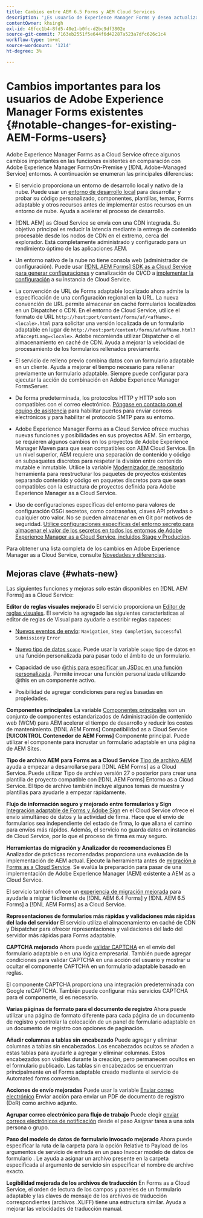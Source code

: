 ```yaml
---
title: Cambios entre AEM 6.5 Forms y AEM Cloud Services
description: '¿Es usuario de Experience Manager Forms y desea actualizar a Adobe Experience Manager Forms as a Cloud Service? Conozca los cambios más importantes antes de actualizar o migrar a Cloud Service.  '
contentOwner: khsingh
exl-id: 46fcc1b4-8fd5-40e1-b0fc-d2bc9df3802e
source-git-commit: 7163eb2551f5e644f6d42287a523a7dfc626c1c4
workflow-type: tm+mt
source-wordcount: '1214'
ht-degree: 3%

---
```


# Cambios importantes para los usuarios de Adobe Experience Manager Forms existentes  {#notable-changes-for-existing-AEM-Forms-users}

Adobe Experience Manager Forms as a Cloud Service ofrece algunos cambios importantes en las funciones existentes en comparación con Adobe Experience Manager FormsOn-Premise y [!DNL Adobe-Managed Service] entornos. A continuación se enumeran las principales diferencias:

* El servicio proporciona un entorno de desarrollo local y nativo de la nube. Puede usar un [entorno de desarrollo local](setup-local-development-environment.md) para desarrollar y probar su código personalizado, componentes, plantillas, temas, Forms adaptable y otros recursos antes de implementar estos recursos en un entorno de nube. Ayuda a acelerar el proceso de desarrollo.
* [!DNL AEM] as Cloud Service se envía con una CDN integrada. Su objetivo principal es reducir la latencia mediante la entrega de contenido procesable desde los nodos de CDN en el extremo, cerca del explorador. Está completamente administrado y configurado para un rendimiento óptimo de las aplicaciones AEM.
* Un entorno nativo de la nube no tiene consola web (administrador de configuración). Puede usar [[!DNL AEM Forms] SDK as a Cloud Service para generar configuraciones](https://experienceleague.adobe.com/docs/experience-manager-cloud-service/implementing/deploying/configuring-osgi.html?lang=en#generating-osgi-configurations-using-the-aem-sdk-quickstart) y canalización de CI/CD a [implementar la configuración](https://experienceleague.adobe.com/docs/experience-manager-cloud-service/implementing/using-cloud-manager/deploy-code.html?lang=en#deployment-process) a su instancia de Cloud Service.

* La convención de URL de Forms adaptable localizado ahora admite la especificación de una configuración regional en la URL. La nueva convención de URL permite almacenar en caché formularios localizados en un Dispatcher o CDN. En el entorno de Cloud Service, utilice el formato de URL `http://host:port/content/forms/af/<afName>.<locale>.html` para solicitar una versión localizada de un formulario adaptable en lugar de `http://host:port/content/forms/af/afName.html?afAcceptLang=<locale>`. Adobe recomienda utilizar Dispatcher o el almacenamiento en caché de CDN. Ayuda a mejorar la velocidad de procesamiento de los formularios rellenados previamente.
* El servicio de relleno previo combina datos con un formulario adaptable en un cliente. Ayuda a mejorar el tiempo necesario para rellenar previamente un formulario adaptable. Siempre puede configurar para ejecutar la acción de combinación en Adobe Experience Manager FormsServer.
* De forma predeterminada, los protocolos HTTP y HTTP solo son compatibles con el correo electrónico. [Póngase en contacto con el equipo de asistencia](https://experienceleague.adobe.com/docs/experience-manager-cloud-service/implementing/developing/development-guidelines.html#sending-email) para habilitar puertos para enviar correos electrónicos y para habilitar el protocolo SMTP para su entorno.
* Adobe Experience Manager Forms as a Cloud Service ofrece muchas nuevas funciones y posibilidades en sus proyectos AEM. Sin embargo, se requieren algunos cambios en los proyectos de Adobe Experience Manager Maven para que sean compatibles con AEM Cloud Service. En un nivel superior, AEM requiere una separación de contenido y código en subpaquetes discretos para respetar la división entre contenido mutable e inmutable. Utilice la variable [Modernizador de repositorio](https://experienceleague.adobe.com/docs/experience-manager-cloud-service/moving/refactoring-tools/repo-modernizer.html) herramienta para reestructurar los paquetes de proyectos existentes separando contenido y código en paquetes discretos para que sean compatibles con la estructura de proyectos definida para Adobe Experience Manager as a Cloud Service.

<!--  If your Cloud Configuration contains a secret (password), create a separate Cloud Configuration for every Author instance (Developer, Stage, and Production). If a Cloud Configuration is also required on Publish instances, publish/replicate a separate Cloud Configuration for every Publish instance (Developer, Stage, and Production). 

* When you create a Cloud Configuration that contains a secret, each Cloud Service instance (Developer, Stage, and Production) uses its own encryption key to encrypt the password before storing it. So, manually create such Cloud Configuration for every Cloud Service instance (Developer, Stage, and Production). Also, do not store secrets used in a Cloud Configuration to your Cloud Manager Git repository.

* Use [!DNL Cloud Manager] [APIs to convert and provide your passwords as secrets](https://experienceleague.adobe.com/docs/experience-manager-cloud-service/implementing/deploying/configuring-osgi.html?lang=en#setting-values-via-api). Do not store plain text password or secrets on your environments. -->

* Uso de configuraciones específicas del entorno para valores de configuración OSGi secretos, como contraseñas, claves API privadas o cualquier otro valor. No se pueden almacenar en en Git por motivos de seguridad. [Utilice configuraciones específicas del entorno secreto para almacenar el valor de los secretos en todos los entornos de Adobe Experience Manager as a Cloud Service, incluidos Stage y Production](https://experienceleague.adobe.com/docs/experience-manager-cloud-service/implementing/deploying/configuring-osgi.html?lang=en#when-to-use-secret-environment-specific-configuration-values).

Para obtener una lista completa de los cambios en Adobe Experience Manager as a Cloud Service, consulte [Novedades y diferencias](https://experienceleague.adobe.com/docs/experience-manager-cloud-service/overview/what-is-new-and-different.html).

<!-- ## Feature comparison {#comparison}

[!DNL AEM Forms] as a Cloud Service and Experience Manager 6.5 Forms share a common set of features: Adaptive Forms, data integration, integration with [!DNL Adobe Sign], themes, templates, and forms management interface are identical. You can easily port your existing Adaptive Forms from an Experience Manager 6.5 Forms or an earlier version to [!DNL AEM Forms] as a Cloud Service.

### Features of AEM 6.5 Forms and [!DNL AEM Forms] as a Cloud Service {#feature-comparison}

The following table lists the major features of Experience Manager 6.5 Forms and provides information about whether the feature is partially or fully supported in [!DNL AEM Forms] as a Cloud Service, with a link to more information about the feature. The table also lists extra features available in [!DNL AEM Forms] as a Cloud Service.


| Feature/Capability | AEM 6.5 Forms | [!DNL AEM Forms] as a Cloud Service |
| - | - | - |
| Adaptive Forms | &#x2611; | &#x2611; |
| Data Integration | &#x2611; | &#x2611;(With some changes) |
| Automated Forms Conversion Service | &#x2611; | &#x2611; |
| Integration with Adobe Sign | &#x2611; | &#x2611;(With some changes) |
| Themes and Templates | &#x2611; | &#x2611; ([With some changes](themes.md#difference-in-themes))|
| Rule editor | &#x2611; | &#x2611; (With some changes) |
| Forms Portal | &#x2611; | --- |
| Integration with Adobe Analytics | &#x2611; | &#x2612; |
| Document Security | &#x2611; | &#x2612; | -->

<!-- ## New features {#comparison} -->



## Mejoras clave {#whats-new}

<!-- [!DNL AEM Forms] as a Cloud Service offers benefits like auto-scaling, cost-effectiveness, zero downtime for upgrades, and cloud-native development environment and more. The list does not stop here. The following features are are start and are available only for [!DNL AEM Forms] as a Cloud Service: -->

Las siguientes funciones y mejoras solo están disponibles en [!DNL AEM Forms] as a Cloud Service:

**Editor de reglas visuales mejorado**
El servicio proporciona un [Editor de reglas visuales](rule-editor.md#visual-rule-editor). El servicio ha agregado las siguientes características al editor de reglas de Visual para ayudarle a escribir reglas capaces:

* [Nuevos eventos de envío](working-with-adobe-sign.md#available-operator-types-and-events-in-rule-editor): `Navigation`, `Step Completion`, `Successful Submission`y `Error`

* [Nuevo tipo de datos `scope`](rule-editor.md#custom-functions). Puede usar la variable `scope` tipo de datos en una función personalizada para pasar todo el ámbito de un formulario.

* Capacidad de uso [@this para especificar un JSDoc en una función personalizada](rule-editor.md#custom-functions). Permite invocar una función personalizada utilizando @this en un componente activo.

* Posibilidad de agregar condiciones para reglas basadas en propiedades.

**Componentes principales**
La variable [Componentes principales](https://experienceleague.adobe.com/docs/experience-manager-core-components/using/introduction.html?lang=es) son un conjunto de componentes estandarizados de Administración de contenido web (WCM) para AEM acelerar el tiempo de desarrollo y reducir los costes de mantenimiento. [!DNL AEM Forms] Compatibilidad as a Cloud Service **[!UICONTROL Contenedor de AEM Forms]** Componente principal. Puede utilizar el componente para incrustar un formulario adaptable en una página de AEM Sites.

**Tipo de archivo AEM para Forms as a Cloud Service**
[Tipo de archivo AEM](https://github.com/adobe/aem-project-archetype/releases/tag/aem-project-archetype-27) ayuda a empezar a desarrollarse para [!DNL AEM Forms] as a Cloud Service. Puede utilizar Tipo de archivo versión 27 o posterior para crear una plantilla de proyecto compatible con [!DNL AEM Forms] Entorno as a Cloud Service. El tipo de archivo también incluye algunos temas de muestra y plantillas para ayudarle a empezar rápidamente.

**Flujo de información seguro y mejorado entre formularios y Sign**
[Integración adaptable de Forms y Adobe Sign](working-with-adobe-sign.md) en el Cloud Service ofrece el envío simultáneo de datos y la actividad de firma. Hace que el envío de formularios sea independiente del estado de firma, lo que allana el camino para envíos más rápidos. Además, el servicio no guarda datos en instancias de Cloud Service, por lo que el proceso de firma es muy seguro.

**Herramientas de migración y Analizador de recomendaciones**
El Analizador de prácticas recomendadas proporciona una evaluación de la implementación de AEM actual. Ejecute la herramienta antes de [migración a Forms as a Cloud Service](migrate-to-forms-as-a-cloud-service.md). Se evalúa la preparación para pasar de una implementación de Adobe Experience Manager (AEM) existente a AEM as a Cloud Service.

El servicio también ofrece un [experiencia de migración mejorada](migrate-to-forms-as-a-cloud-service.md) para ayudarle a migrar fácilmente de [!DNL AEM 6.4 Forms] y [!DNL AEM 6.5 Forms] a [!DNL AEM Forms] as a Cloud Service.

**Representaciones de formularios más rápidas y validaciones más rápidas del lado del servidor**
El servicio utiliza el almacenamiento en caché de CDN y Dispatcher para ofrecer representaciones y validaciones del lado del servidor más rápidas para Forms adaptable.

**CAPTCHA mejorado**
Ahora puede [validar CAPTCHA](captcha-adaptive-forms.md) en el envío del formulario adaptable o en una lógica empresarial. También puede agregar condiciones para validar CAPTCHA en una acción del usuario y mostrar u ocultar el componente CAPTCHA en un formulario adaptable basado en reglas.

El componente CAPTCHA proporciona una integración predeterminada con Google reCAPTCHA. También puede configurar más servicios CAPTCHA para el componente, si es necesario.

**Varias páginas de formato para el documento de registro**
Ahora puede utilizar una página de formato diferente para cada página de un documento de registro y controlar la colocación de un panel de formulario adaptable en un documento de registro con opciones de paginación.

**Añadir columnas a tablas sin encabezado**
Puede agregar y eliminar columnas a tablas sin encabezados. Los encabezados ocultos se añaden a estas tablas para ayudarle a agregar y eliminar columnas. Estos encabezados son visibles durante la creación, pero permanecen ocultos en el formulario publicado. Las tablas sin encabezados se encuentran principalmente en el Forms adaptable creado mediante el servicio de Automated forms conversion.

**Acciones de envío mejoradas**
Puede usar la variable [Enviar correo electrónico](configuring-submit-actions.md#send-email#send-email) Enviar acción para enviar un PDF de documento de registro (DoR) como archivo adjunto.

**Agrupar correo electrónico para flujo de trabajo**
Puede elegir [enviar correos electrónicos de notificación](aem-forms-workflow-step-reference.md#assign-task-step) desde el paso Asignar tarea a una sola persona o grupo.

**Paso del modelo de datos de formulario invocado mejorado**
Ahora puede especificar la ruta de la carpeta para la opción Relative to Payload de los argumentos de servicio de entrada en un paso Invocar modelo de datos de formulario . Le ayuda a asignar un archivo presente en la carpeta especificada al argumento de servicio sin especificar el nombre de archivo exacto.

**Legibilidad mejorada de los archivos de traducción**
En Forms as a Cloud Service, el orden de lectura de los campos y paneles de un formulario adaptable y las claves de mensaje de los archivos de traducción correspondientes (archivos .XLIFF) tiene una estructura similar. Ayuda a mejorar las velocidades de traducción manual.

<!-- ## Feature comparison {#feature-comparison}

[!DNL AEM Forms] as a Cloud Service and [!DNL AEM 6.5 Forms] share some features like Adaptive Forms, Data Integration, and Forms Portal. You can easily port your existing Adaptive Forms from an [!DNL AEM 6.5 Forms] or an earlier version to [!DNL AEM Forms] as a Cloud Service.

### Features of [!DNL AEM 6.5 Forms] and [!DNL AEM Forms] as a Cloud Service {#aem-6.5-vs-aem-forms-as-a-cloud-service}

The following table lists the major features of [!DNL AEM 6.5 Forms] and provides information about the features coming soon to [!DNL AEM Forms] as a Cloud Service:

| Feature/Capability | AEM 6.5 Forms  | [!DNL AEM Forms] as a Cloud Service |
|---|---|---|
| Cloud-native architecture | &#x2612; | &#x2611;  |
| Auto-scaling based on load | &#x2612; | &#x2611;  |
| Zero downtime for upgrades | &#x2612; | &#x2611;  |
| Feature roll-out frequency | Quarterly | Agile*  |
| CDN (content delivery network) included | &#x2612; | &#x2611;  |
| Topologies optimized for maximum resilience and efficiency | &#x2612; | &#x2611;  |
| Cloud-native development environment | &#x2612; | &#x2611;  |
| Self-Service via Cloud Manager | &#x2612; | &#x2611;  |
| Automated upgrades with Continuous Integration and Continuous Delivery (CI/CD)| &#x2611; | &#x2611;  |
| Adaptive Forms | &#x2611; | &#x2611; |
| Data Integration | &#x2611; | &#x2611; |
| Automated Forms Conversion Service | &#x2611; | &#x2611; |
| Integration with [!DNL Adobe Sign] | &#x2611; | &#x2611; |
| Integration with [!DNL AEM Sites] | &#x2611; | &#x2611; |
| Enhanced Visual Rule editor | &#x2612; | &#x2611; |
| Forms Portal | &#x2611; | Coming Soon |
| Integration with [!DNL Adobe Analytics] | &#x2611; | Coming Soon |
| Integration with [!DNL Adobe Target] | &#x2611; | Coming Soon |
| Document Security | &#x2611; | &#x2612; |

`*` New features every month and bug fix updates on daily basis.

For a comprehensive list of changes in AEM as a Cloud Service, See [What is New and What is Different](https://docs.adobe.com/content/help/en/experience-manager-cloud-service/overview/what-is-new-and-different.html) and [Notable changes in [!DNL AEM Forms] as a Cloud Service](notable-changes.md) -->
